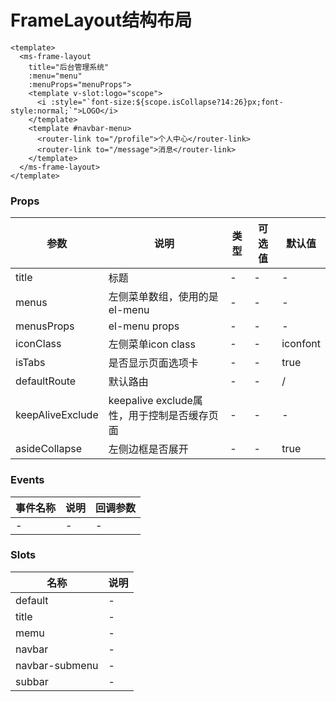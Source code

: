 # FrameLayout结构布局

```
<template>
  <ms-frame-layout
    title="后台管理系统"
    :menu="menu"
    :menuProps="menuProps">
    <template v-slot:logo="scope">
      <i :style="`font-size:${scope.isCollapse?14:26}px;font-style:normal;`">LOGO</i>
    </template>
    <template #navbar-menu>
      <router-link to="/profile">个人中心</router-link>
      <router-link to="/message">消息</router-link>
    </template>
  </ms-frame-layout>
</template>
```

### Props
| 参数      | 说明    | 类型      | 可选值       | 默认值   |
|---------- |-------- |---------- |------------- |--------- |
| title     | 标题   | -  |   -       |    -    |
| menus    | 左侧菜单数组，使用的是el-menu   | -  |   -       |    -    |
| menusProps     | el-menu props   | -  |   -       |    -    |
| iconClass     | 左侧菜单icon class   | -  |   -       |    iconfont    |
| isTabs     | 是否显示页面选项卡   | -  |   -       |    true    |
| defaultRoute     | 默认路由   | -  |   -       |    /    |
| keepAliveExclude     | keepalive exclude属性，用于控制是否缓存页面   | -  |   -       |    -    |
| asideCollapse     | 左侧边框是否展开   | -  |   -       |    true    |



### Events
| 事件名称 | 说明 | 回调参数 |
|---------|--------|---------|
| - | - | - |

### Slots
| 名称 | 说明 | 
|---------|--------|
| default | - |
| title | - |
| memu | - |
| navbar | - |
| navbar-submenu | - |
| subbar | - |
